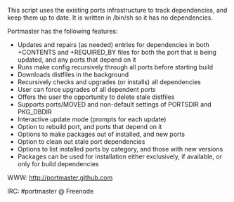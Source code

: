 This script uses the existing ports infrastructure to track dependencies,
and keep them up to date.  It is written in /bin/sh so it has no dependencies.

Portmaster has the following features:
  * Updates and repairs (as needed) entries for dependencies in both +CONTENTS
    and +REQUIRED_BY files for both the port that is being updated, and any
    ports that depend on it
  * Runs make config recursively through all ports before starting build
  * Downloads distfiles in the background
  * Recursively checks and upgrades (or installs) all dependencies
  * User can force upgrades of all dependent ports
  * Offers the user the opportunity to delete stale distfiles
  * Supports ports/MOVED and non-default settings of PORTSDIR and PKG_DBDIR
  * Interactive update mode (prompts for each update)
  * Option to rebuild port, and ports that depend on it
  * Options to make packages out of installed, and new ports
  * Option to clean out stale port dependencies
  * Options to list installed ports by category, and those with new versions
  * Packages can be used for installation either exclusively, if available,
    or only for build dependencies

WWW: http://portmaster.github.com

IRC: #portmaster @ Freenode
